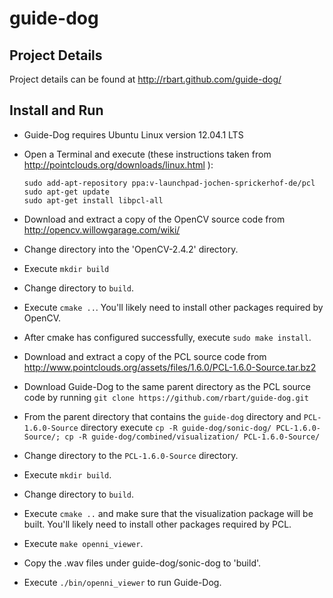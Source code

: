 guide-dog
=========

Project Details
---------------
Project details can be found at http://rbart.github.com/guide-dog/

Install and Run
---------------
-   Guide-Dog requires Ubuntu Linux version 12.04.1 LTS
-   Open a Terminal and execute (these instructions taken from
    http://pointclouds.org/downloads/linux.html ):

        sudo add-apt-repository ppa:v-launchpad-jochen-sprickerhof-de/pcl
        sudo apt-get update
        sudo apt-get install libpcl-all

-   Download and extract a copy of the OpenCV source code from
    http://opencv.willowgarage.com/wiki/
-   Change directory into the 'OpenCV-2.4.2' directory.
-   Execute `mkdir build`
-   Change directory to `build`.
-   Execute `cmake ..`. You'll likely need to install other packages required by OpenCV.
-   After cmake has configured successfully, execute `sudo make install`.
-   Download and extract a copy of the PCL source code from
    http://www.pointclouds.org/assets/files/1.6.0/PCL-1.6.0-Source.tar.bz2
-   Download Guide-Dog to the same parent directory as the PCL source code by
    running `git clone https://github.com/rbart/guide-dog.git`
-   From the parent directory that contains the `guide-dog` directory and
    `PCL-1.6.0-Source` directory execute
    `cp -R guide-dog/sonic-dog/ PCL-1.6.0-Source/; cp -R guide-dog/combined/visualization/ PCL-1.6.0-Source/`
-   Change directory to the `PCL-1.6.0-Source` directory.
-   Execute `mkdir build`.
-   Change directory to `build`.
-   Execute `cmake ..` and make sure that the visualization package will be built. You'll likely need to install other packages required by PCL.
-   Execute `make openni_viewer`.
-   Copy the .wav files under guide-dog/sonic-dog to 'build'.
-   Execute `./bin/openni_viewer` to run Guide-Dog.
